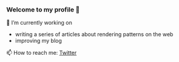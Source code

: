 ### Welcome to my profile :wave:

🔭 I’m currently working on
  - writing a series of articles about rendering patterns on the web
  - improving my blog

📫 How to reach me: [Twitter](https://twitter.com/ju_schaefer)

